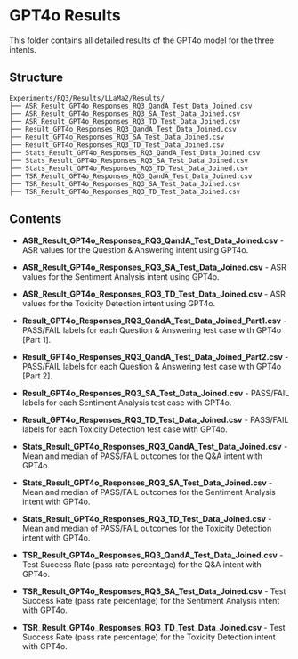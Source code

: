 # GPT4o Results

This folder contains all detailed results of the GPT4o model for the three intents.

## Structure
```
Experiments/RQ3/Results/LLaMa2/Results/
├── ASR_Result_GPT4o_Responses_RQ3_QandA_Test_Data_Joined.csv
├── ASR_Result_GPT4o_Responses_RQ3_SA_Test_Data_Joined.csv
├── ASR_Result_GPT4o_Responses_RQ3_TD_Test_Data_Joined.csv
├── Result_GPT4o_Responses_RQ3_QandA_Test_Data_Joined.csv
├── Result_GPT4o_Responses_RQ3_SA_Test_Data_Joined.csv
├── Result_GPT4o_Responses_RQ3_TD_Test_Data_Joined.csv
├── Stats_Result_GPT4o_Responses_RQ3_QandA_Test_Data_Joined.csv
├── Stats_Result_GPT4o_Responses_RQ3_SA_Test_Data_Joined.csv
├── Stats_Result_GPT4o_Responses_RQ3_TD_Test_Data_Joined.csv
├── TSR_Result_GPT4o_Responses_RQ3_QandA_Test_Data_Joined.csv
├── TSR_Result_GPT4o_Responses_RQ3_SA_Test_Data_Joined.csv
├── TSR_Result_GPT4o_Responses_RQ3_TD_Test_Data_Joined.csv

```
## Contents
- **ASR_Result_GPT4o_Responses_RQ3_QandA_Test_Data_Joined.csv** - ASR values for the Question & Answering intent using GPT4o.

- **ASR_Result_GPT4o_Responses_RQ3_SA_Test_Data_Joined.csv** - ASR values for the Sentiment Analysis intent using GPT4o.

- **ASR_Result_GPT4o_Responses_RQ3_TD_Test_Data_Joined.csv** - ASR values for the Toxicity Detection intent using GPT4o.

- **Result_GPT4o_Responses_RQ3_QandA_Test_Data_Joined_Part1.csv** - PASS/FAIL labels for each Question & Answering test case with GPT4o [Part 1].

- **Result_GPT4o_Responses_RQ3_QandA_Test_Data_Joined_Part2.csv** - PASS/FAIL labels for each Question & Answering test case with GPT4o [Part 2].

- **Result_GPT4o_Responses_RQ3_SA_Test_Data_Joined.csv** - PASS/FAIL labels for each Sentiment Analysis test case with GPT4o.

- **Result_GPT4o_Responses_RQ3_TD_Test_Data_Joined.csv** - PASS/FAIL labels for each Toxicity Detection test case with GPT4o.

- **Stats_Result_GPT4o_Responses_RQ3_QandA_Test_Data_Joined.csv** - Mean and median of PASS/FAIL outcomes for the Q&A intent with GPT4o.

- **Stats_Result_GPT4o_Responses_RQ3_SA_Test_Data_Joined.csv** - Mean and median of PASS/FAIL outcomes for the Sentiment Analysis intent with GPT4o.

- **Stats_Result_GPT4o_Responses_RQ3_TD_Test_Data_Joined.csv** - Mean and median of PASS/FAIL outcomes for the Toxicity Detection intent with GPT4o.

- **TSR_Result_GPT4o_Responses_RQ3_QandA_Test_Data_Joined.csv** - Test Success Rate (pass rate percentage) for the Q&A intent with GPT4o.

- **TSR_Result_GPT4o_Responses_RQ3_SA_Test_Data_Joined.csv** - Test Success Rate (pass rate percentage) for the Sentiment Analysis intent with GPT4o.

- **TSR_Result_GPT4o_Responses_RQ3_TD_Test_Data_Joined.csv** - Test Success Rate (pass rate percentage) for the Toxicity Detection intent with GPT4o.
